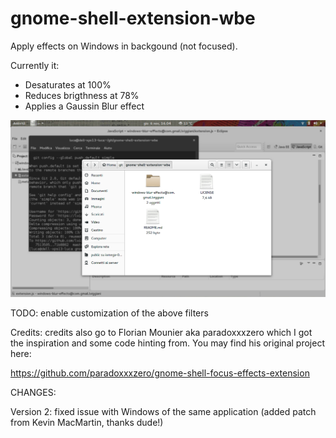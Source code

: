 gnome-shell-extension-wbe
=========================

Apply effects on Windows in backgound (not focused).

Currently it:
- Desaturates at 100%
- Reduces brigthness at 78%
- Applies a Gaussin Blur effect

![Alt text](./screenshot.png?raw=true "Optional Title")

TODO: enable customization of the above filters

Credits: credits also go to  Florian Mounier aka paradoxxxzero which I got the inspiration and some code hinting from.
You may find his original project here:

https://github.com/paradoxxxzero/gnome-shell-focus-effects-extension

CHANGES:

Version 2: fixed issue with Windows of the same application (added patch from Kevin MacMartin, thanks dude!)

